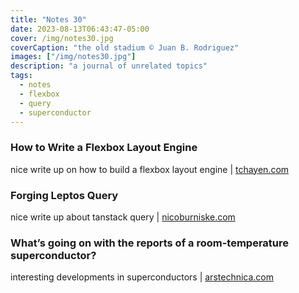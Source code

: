 ```yaml
---
title: "Notes 30"
date: 2023-08-13T06:43:47-05:00
cover: /img/notes30.jpg
coverCaption: "the old stadium © Juan B. Rodriguez"
images: ["/img/notes30.jpg"]
description: "a journal of unrelated topics"
tags:
  - notes
  - flexbox
  - query
  - superconductor
---
```


### How to Write a Flexbox Layout Engine

nice write up on how to build a flexbox layout engine |
[tchayen.com](https://tchayen.com/how-to-write-a-flexbox-layout-engine)


### Forging Leptos Query

nice write up about tanstack query |  [nicoburniske.com](https://www.nicoburniske.com/thoughts/forging_leptos_query)


### What’s going on with the reports of a room-temperature superconductor?

interesting developments in superconductors | [arstechnica.com](https://arstechnica.com/science/2023/08/whats-going-on-with-the-reports-of-a-room-temperature-superconductor/)